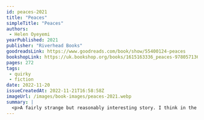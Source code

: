 ```yaml
---
id: peaces-2021
title: "Peaces"
simpleTitle: "Peaces"
authors:
 - Helen Oyeyemi
yearPublished: 2021
publisher: "Riverhead Books"
goodreadsLink: https://www.goodreads.com/book/show/55400124-peaces
bookshopLink: https://uk.bookshop.org/books/1615163336_peaces-9780571366583/9780571366590
pages: 272
tags:
 - quirky
 - fiction
date: 2022-11-20
issueCreatedAt: 2022-11-21T16:58:58Z
imageUrl: /images/book-images/peaces-2021.webp
summary: |
  <p>A fairly strange but reasonably interesting story. I think in the end I liked it; perhaps I was hoping for a bit more of a feeling of "mysterious train journey", but what I got was more "confusing train journey"; but, I did find the ending worth-while; so I don't regret my time reading it. Worth picking up :)</p>
---
```


